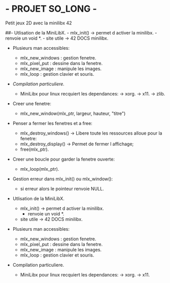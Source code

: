 # - PROJET SO_LONG -		     

Petit jeux 2D avec la minilibx 42

##- Utlisation de la MiniLibX.
	- mlx_init() -> permet d activer la minilibx.
		- renvoie un void *.
	- site utile -> 42 DOCS minilibx.

- Plusieurs man accessibles:
	- mlx_new_windows	: gestion fenetre.
	- mlx_pixel_put		: dessine dans la fenetre.
	- mlx_new_image		: manipule les images.
	- mlx_loop			: gestion clavier et souris.

- _Compilation particuliere._
	- MiniLibx pour linux recquiert les dependances:
		-> xorg.
		-> x11.
		-> zlib.

- Creer une fenetre:
	- mlx_new_window(mlx_ptr, largeur, hauteur, "titre")

- Penser a fermer les fenetres et a free:
	- mlx_destroy_windows()	-> Libere toute les ressources alloue pour la fenetre:
	- mlx_destroy_display() -> Permet de fermer l affichage;
	- free(mlx_ptr).

- Creer une boucle pour garder la fenetre ouverte:
	- mlx_loop(mlx_ptr).

- Gestion erreur dans mlx_init() ou mlx_window():
	- si erreur alors le pointeur renvoie NULL.


- Utlisation de la MiniLibX.
	- mlx_init() -> permet d activer la minilibx.
		- renvoie un void *.
	- site utile -> 42 DOCS minilibx.

- Plusieurs man accessibles:
	- mlx_new_windows	: gestion fenetre.
	- mlx_pixel_put		: dessine dans la fenetre.
	- mlx_new_image		: manipule les images.
	- mlx_loop			: gestion clavier et souris.

- Compilation particuliere.
	- MiniLibx pour linux recquiert les dependances:
		-> xorg.
		-> x11.
